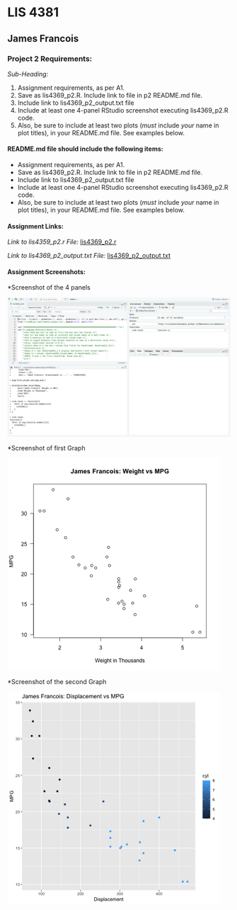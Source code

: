 # LIS 4381 

## James Francois

### Project 2 Requirements:

*Sub-Heading:*

1. Assignment requirements, as per A1.
2. Save as lis4369_p2.R. Include link to file in p2 README.md file. 
3. Include link to lis4369_p2_output.txt file 
4. Include at least one 4-panel RStudio screenshot executing lis4369_p2.R code. 
5. Also, be sure to include at least two plots (*must* include *your* name in plot titles), in 
your README.md file. See examples below. 

#### README.md file should include the following items:

* Assignment requirements, as per A1.
* Save as lis4369_p2.R. Include link to file in p2 README.md file. 
* Include link to lis4369_p2_output.txt file 
* Include at least one 4-panel RStudio screenshot executing lis4369_p2.R code. 
* Also, be sure to include at least two plots (*must* include *your* name in plot titles), in 
your README.md file. See examples below. 

#### Assignment Links:

*Link to lis4359_p2.r File:*
[lis4369_p2.r](lis4369_p2.R)

*Link to lis4369_p2_output.txt File:*
[lis4369_p2_output.txt](lis4369_p2_output.txt)

#### Assignment Screenshots:

*Screenshot of the 4 panels 

![4 Panels](img/panel.png)

*Screenshot of first Graph

![Graph 1](img/graph1.png)

*Screenshot of the second Graph 

![Graph 2](img/graph2.png)




